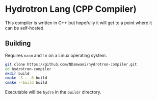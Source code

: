 # Hydrotron Lang (CPP Compiler)

This compiler is written in C++ but hopefully it will get to a point where it can be self-hosted.

## Building

Requires `nasm` and `ld` on a Linux operating system.

```bash
git clone https://github.com/NDamwani/hydrotron-compiler.git
cd hydrotron-compiler
mkdir build
cmake -S . -B build
cmake --build build
```

Executable will be `hydro` in the `build/` directory.

